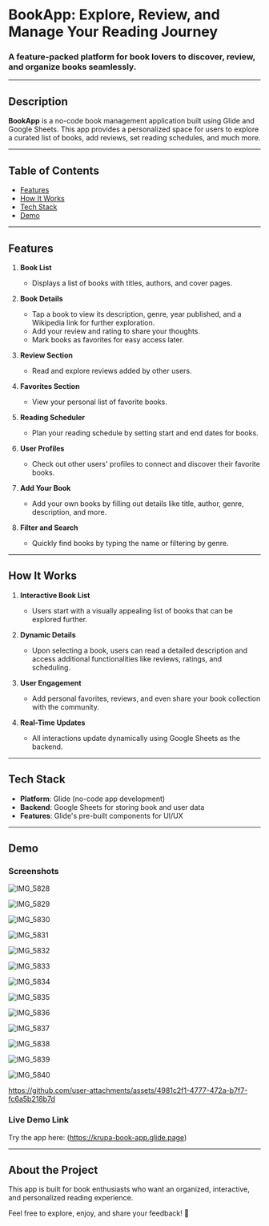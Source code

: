 # **BookApp: Explore, Review, and Manage Your Reading Journey**

### A feature-packed platform for book lovers to discover, review, and organize books seamlessly.

---

## **Description**

**BookApp** is a no-code book management application built using Glide and Google Sheets. This app provides a personalized space for users to explore a curated list of books, add reviews, set reading schedules, and much more.

---

## **Table of Contents**

- [Features](#features)
- [How It Works](#how-it-works)
- [Tech Stack](#tech-stack)
- [Demo](#demo)

---

## **Features**

1. **Book List**  
   - Displays a list of books with titles, authors, and cover pages.

2. **Book Details**  
   - Tap a book to view its description, genre, year published, and a Wikipedia link for further exploration.  
   - Add your review and rating to share your thoughts.  
   - Mark books as favorites for easy access later.

3. **Review Section**  
   - Read and explore reviews added by other users.

4. **Favorites Section**  
   - View your personal list of favorite books.

5. **Reading Scheduler**  
   - Plan your reading schedule by setting start and end dates for books.

6. **User Profiles**  
   - Check out other users' profiles to connect and discover their favorite books.

7. **Add Your Book**  
   - Add your own books by filling out details like title, author, genre, description, and more.

8. **Filter and Search**  
   - Quickly find books by typing the name or filtering by genre.

---

## **How It Works**

1. **Interactive Book List**  
   - Users start with a visually appealing list of books that can be explored further.

2. **Dynamic Details**  
   - Upon selecting a book, users can read a detailed description and access additional functionalities like reviews, ratings, and scheduling.

3. **User Engagement**  
   - Add personal favorites, reviews, and even share your book collection with the community.

4. **Real-Time Updates**  
   - All interactions update dynamically using Google Sheets as the backend.

---

## **Tech Stack**

- **Platform**: Glide (no-code app development)
- **Backend**: Google Sheets for storing book and user data
- **Features**: Glide's pre-built components for UI/UX

---

## **Demo**

### **Screenshots**

![IMG_5828](https://github.com/user-attachments/assets/8518fcf8-adeb-4f1a-a266-00ea80e35b17)

![IMG_5829](https://github.com/user-attachments/assets/78c21dcf-8195-44a6-84ce-a9fe089480c1)

![IMG_5830](https://github.com/user-attachments/assets/89339d1d-8592-4a08-8f00-83ddcb2ce261)

![IMG_5831](https://github.com/user-attachments/assets/87efa3d3-9f03-4c6a-b750-21e26fe9c981)

![IMG_5832](https://github.com/user-attachments/assets/39dbcc06-ed66-4c35-a770-055a0bfd9933)

![IMG_5833](https://github.com/user-attachments/assets/823c4446-3151-4fb8-8a19-1f7bcb7446bf)

![IMG_5834](https://github.com/user-attachments/assets/42ea0e96-a4aa-4475-840c-80bf6f14eca3)

![IMG_5835](https://github.com/user-attachments/assets/5153b168-9641-4bb8-bccf-0b542d70758e)

![IMG_5836](https://github.com/user-attachments/assets/2e72ae98-f54e-4739-9bc9-190f8b4a5202)

![IMG_5837](https://github.com/user-attachments/assets/76ee7a7f-a7a3-49d9-8924-1e463faa6b22)

![IMG_5838](https://github.com/user-attachments/assets/0360be3c-51d5-4977-afab-12488f9d64de)

![IMG_5839](https://github.com/user-attachments/assets/1eb47717-cd1c-4042-84a6-bc45e246e778)

![IMG_5840](https://github.com/user-attachments/assets/d5989b37-ff4f-4881-9ec7-4835cde830b8)


https://github.com/user-attachments/assets/4981c2f1-4777-472a-b7f7-fc6a5b218b7d


### **Live Demo Link**  
Try the app here: (https://krupa-book-app.glide.page)

---

## **About the Project**

This app is built for book enthusiasts who want an organized, interactive, and personalized reading experience.

Feel free to explore, enjoy, and share your feedback! 🚀
